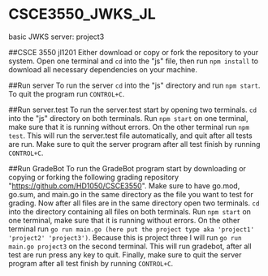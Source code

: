 # CSCE3550_JWKS_JL
basic JWKS server: project3

##CSCE 3550 jl1201
Either download or copy or fork the repository to your system.
Open one terminal and ```cd``` into the "js" file,
then run ```npm install``` to download all necessary 
dependencies on your machine.

##Run server
To run the server ```cd``` into the "js" directory and run ```npm start```.
To quit the program run ```CONTROL+C```.

##Run server.test
To run the server.test start by opening two terminals.
```cd``` into the "js" directory on both terminals.
Run ```npm start``` on one terminal, make sure that it
is running without errors. On the other terminal run ```npm test```.
This will run the server.test file automatically, and 
quit after all tests are run. Make sure to quit the server
program after all test finish by running ```CONTROL+C```.

##Run GradeBot
To run the GradeBot program start by downloading or 
copying or forking the following grading repository
"https://github.com/HD1050/CSCE3550".
Make sure to have go.mod, go.sum, and main.go in the 
same directory as the file you want to test for grading.
Now after all files are in the same directory open two terminals.
```cd``` into the directory containing all files on both terminals.
Run ```npm start``` on one terminal, make sure that it
is running without errors. On the other terminal run
```go run main.go (here put the project type aka 'project1' 'project2' 'project3')```.
Because this is project three I will run
```go run main.go project3``` on the second terminal.
This will run gradebot, after all test are run press any key to quit. 
Finally, make sure to quit the server
program after all test finish by running ```CONTROL+C```.
